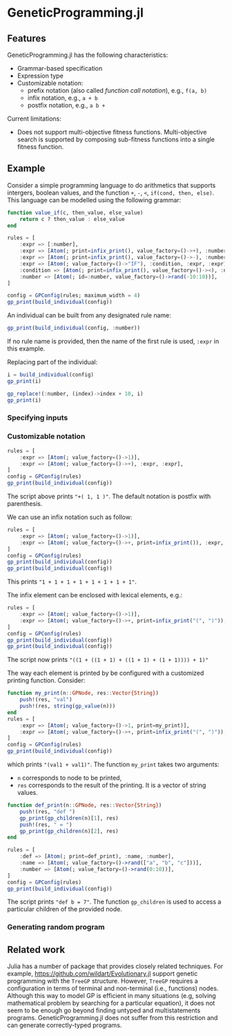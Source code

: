 # GeneticProgramming.jl

## Features

GeneticProgramming.jl has the following characteristics:

- Grammar-based specification
- Expression type
- Customizable notation:
  - prefix notation (also called *function call notation*), e.g., `f(a, b)`
  - infix notation, e.g., `a + b`
  - postfix notation, e.g., `a b +`

Current limitations:

- Does not support multi-objective fitness functions. Multi-objective search is supported by composing sub-fitness functions into a single fitness function.

## Example

Consider a simple programming language to do arithmetics that supports intergers, boolean values, and the function `+`, `-`, `<`, `if(cond, then, else)`. This language can be modelled using the following grammar:

```Julia
function value_if(c, then_value, else_value)
    return c ? then_value : else_value
end

rules = [
    :expr => [:number],
    :expr => [Atom(; print=infix_print(), value_factory=()->+), :number, :expr],
    :expr => [Atom(; print=infix_print(), value_factory=()->-), :number, :expr],
    :expr => [Atom(; value_factory=()->"IF"), :condition, :expr, :expr],
    :condition => [Atom(; print=infix_print(), value_factory=()-><), :number, :number],
    :number => [Atom(; id=:number, value_factory=()->rand(-10:10))],
]
```

```Julia
config = GPConfig(rules; maximum_width = 4)
gp_print(build_individual(config))
```

An individual can be built from any designated rule name:

```Julia
gp_print(build_individual(config, :number))
```

If no rule name is provided, then the name of the first rule is used, `:expr` in this example.

Replacing part of the individual:
```Julia
i = build_individual(config)
gp_print(i)

gp_replace!(:number, (index)->index + 10, i)
gp_print(i)

```

### Specifying inputs

### Customizable notation

```Julia
rules = [
    :expr => [Atom(; value_factory=()->1)],
    :expr => [Atom(; value_factory=()->+), :expr, :expr],
]
config = GPConfig(rules)
gp_print(build_individual(config))
```

The script above prints `"+( 1, 1 )"`. The default notation is postfix with parenthesis.

We can use an infix notation such as follow:
```Julia
rules = [
    :expr => [Atom(; value_factory=()->1)],
    :expr => [Atom(; value_factory=()->+, print=infix_print()), :expr, :expr],
]
config = GPConfig(rules)
gp_print(build_individual(config))
gp_print(build_individual(config))
```

This prints `"1 + 1 + 1 + 1 + 1 + 1 + 1 + 1"`.

The infix element can be enclosed with lexical elements, e.g.:

```Julia
rules = [
    :expr => [Atom(; value_factory=()->1)],
    :expr => [Atom(; value_factory=()->+, print=infix_print("(", ")")), :expr, :expr],
]
config = GPConfig(rules)
gp_print(build_individual(config))
gp_print(build_individual(config))
```

The script now prints `"((1 + ((1 + 1) + ((1 + 1) + (1 + 1)))) + 1)"`

The way each element is printed by be configured with a customized printing function. Consider:

```Julia
function my_print(n::GPNode, res::Vector{String})
    push!(res, "val")
    push!(res, string(gp_value(n)))
end
rules = [
    :expr => [Atom(; value_factory=()->1, print=my_print)],
    :expr => [Atom(; value_factory=()->+, print=infix_print("(", ")")), :expr, :expr],
]
config = GPConfig(rules)
gp_print(build_individual(config))
```

which prints `"(val1 + val1)"`. The function `my_print` takes two arguments:

  - `n` corresponds to node to be printed,
  - `res` corresponds to the result of the printing. It is a vector of string values.

```Julia
function def_print(n::GPNode, res::Vector{String})
    push!(res, "def ")
    gp_print(gp_children(n)[1], res)
    push!(res, " = ")
    gp_print(gp_children(n)[2], res)
end

rules = [
    :def => [Atom(; print=def_print), :name, :number],
    :name => [Atom(; value_factory=()->rand(["a", "b", "c"]))],
    :number => [Atom(; value_factory=()->rand(0:10))],
]
config = GPConfig(rules)
gp_print(build_individual(config))
```

The script prints `"def b = 7"`. The function `gp_children` is used to access a particular children of the provided node.

### Generating random program

## Related work

Julia has a number of package that provides closely related techniques. For example, https://github.com/wildart/Evolutionary.jl support genetic programming with the `TreeGP` structure. However, `TreeGP` requires a configuration in terms of terminal and non-terminal (i.e., functions) nodes. Although this way to model GP is efficient in many situations (e.g, solving mathematical problem by searching for a particular equation), it does not seem to be enough go beyond finding untyped and multistatements programs. GeneticProgramming.jl does not suffer from this restriction and can generate correctly-typed programs.